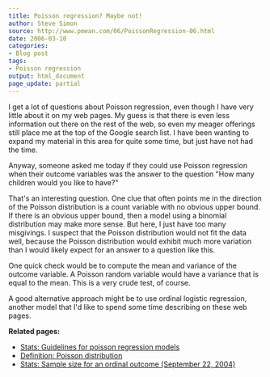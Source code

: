 ```yaml
---
title: Poisson regression? Maybe not!
author: Steve Simon
source: http://www.pmean.com/06/PoissonRegression-06.html
date: 2006-03-10
categories:
- Blog post
tags:
- Poisson regression
output: html_document
page_update: partial
---
```


I get a lot of questions about Poisson regression, even though I have
very little about it on my web pages. My guess is that there is even
less information out there on the rest of the web, so even my meager
offerings still place me at the top of the Google search list. I have
been wanting to expand my material in this area for quite some time, but
just have not had the time.

Anyway, someone asked me today if they could use Poisson regression when
their outcome variables was the answer to the question "How many
children would you like to have?"

That's an interesting question. One clue that often points me in the
direction of the Poisson distribution is a count variable with no
obvious upper bound. If there is an obvious upper bound, then a model
using a binomial distribution may make more sense. But here, I just have
too many misgivings. I suspect that the Poisson distribution would not
fit the data well, because the Poisson distribution would exhibit much
more variation than I would likely expect for an answer to a question
like this.

One quick check would be to compute the mean and variance of the outcome
variable. A Poisson random variable would have a variance that is equal
to the mean. This is a very crude test, of course.

A good alternative approach might be to use ordinal logistic regression,
another model that I'd like to spend some time describing on these web
pages.

**Related pages:**

-   [Stats: Guidelines for poisson regression
    models](../model/poisson.asp)
-   [Definition: Poisson
    distribution](www.childrensmercy.org/definitions/poisson.htm)
-   [Stats: Sample size for an ordinal outcome (September
    22, 2004)](http://www.pmean.com/weblog2004/OrdinalLogistic.asp)
